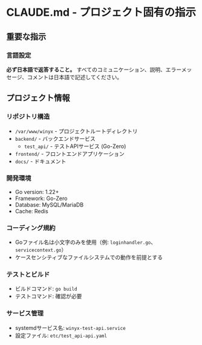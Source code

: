 # CLAUDE.md - プロジェクト固有の指示

## 重要な指示

### 言語設定
**必ず日本語で返答すること。** すべてのコミュニケーション、説明、エラーメッセージ、コメントは日本語で記述してください。

## プロジェクト情報

### リポジトリ構造
- `/var/www/winyx` - プロジェクトルートディレクトリ
- `backend/` - バックエンドサービス
  - `test_api/` - テストAPIサービス (Go-Zero)
- `frontend/` - フロントエンドアプリケーション
- `docs/` - ドキュメント

### 開発環境
- Go version: 1.22+
- Framework: Go-Zero
- Database: MySQL/MariaDB
- Cache: Redis

### コーディング規約
- Goファイル名は小文字のみを使用（例: `loginhandler.go`、`servicecontext.go`）
- ケースセンシティブなファイルシステムでの動作を前提とする

### テストとビルド
- ビルドコマンド: `go build`
- テストコマンド: 確認が必要

### サービス管理
- systemdサービス名: `winyx-test-api.service`
- 設定ファイル: `etc/test_api-api.yaml`